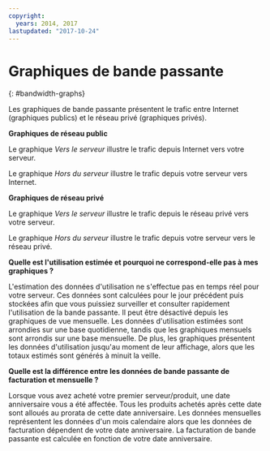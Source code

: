 ```yaml
---
copyright:
  years: 2014, 2017
lastupdated: "2017-10-24"
---
```


# Graphiques de bande passante
{: #bandwidth-graphs}

Les graphiques de bande passante présentent le trafic entre Internet (graphiques publics) et le réseau privé (graphiques privés).

**Graphiques de réseau public**

Le graphique *Vers le serveur* illustre le trafic depuis Internet vers votre serveur.

Le graphique *Hors du serveur* illustre le trafic depuis votre serveur vers Internet.

**Graphiques de réseau privé**

Le graphique *Vers le serveur* illustre le trafic depuis le réseau privé vers votre serveur.

Le graphique *Hors du serveur* illustre le trafic depuis votre serveur vers le réseau privé.

**Quelle est l'utilisation estimée et pourquoi ne correspond-elle pas à mes graphiques ?**

L'estimation des données d'utilisation ne s'effectue pas en temps réel pour votre serveur. Ces données sont calculées pour le jour précédent puis stockées afin que vous puissiez surveiller et consulter rapidement l'utilisation de la bande passante. Il peut être désactivé depuis les graphiques de vue mensuelle. Les données d'utilisation estimées sont arrondies sur une base quotidienne, tandis que les graphiques mensuels sont arrondis sur une base mensuelle. De plus, les graphiques présentent les données d'utilisation jusqu'au moment de leur affichage, alors que les totaux estimés sont générés à minuit la veille.

**Quelle est la différence entre les données de bande passante de facturation et mensuelle ?**

Lorsque vous avez acheté votre premier serveur/produit, une date anniversaire vous a été affectée. Tous les produits achetés après cette date sont alloués au prorata de cette date anniversaire. Les données mensuelles représentent les données d'un mois calendaire alors que les données de facturation dépendent de votre date anniversaire. La facturation de bande passante est calculée en fonction de votre date anniversaire.

